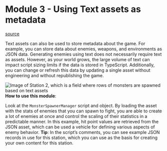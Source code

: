 # Module 3 - Using Text assets as metadata

[source](https://developers.meta.com/horizon-worlds/learn/documentation/tutorial-worlds/text-as-asset-tutorial-world/module-3-using-text-assets-as-metadata)

Text assets can also be used to store metadata about the game. For example, you can store data about enemies, weapons, and environments as JSON data. Generating enemies using text does not necessarily require text as assets. However, as your world grows, the large volume of text can impact script sizing limits if the data is stored in TypeScript. Additionally, you can change or refresh this data by updating a single asset without engineering and without republishing the game.

![Image of Station 2, which is a field where rows of monsters are spawned based on text assets](https://scontent.flba1-1.fna.fbcdn.net/v/t39.2365-6/488245749_688927723645182_272302914640578110_n.png?_nc_cat=105&ccb=1-7&_nc_sid=e280be&_nc_ohc=P-zWbFBDXr8Q7kNvwEgOs7r&_nc_oc=AdluGWh9FZnHUv6PcQLhnmm1BDiHicaoUWKEIRdJaH1s651lHxHv81uL65162gtG_LM&_nc_zt=14&_nc_ht=scontent.flba1-1.fna&_nc_gid=C1lhkM0P9gKO4pZq4t67sw&oh=00_AfQy7uEp_FDjfQzkl5suvBZ0R5MMHKQninPNZC_BTW1U7w&oe=689BB7FC) **How to use this module**:

Look at the `MonsterSpawnerManager` script and object. By loading the asset with the stats of enemies that you can spawn to fight, you are able to create a lot of enemies at once and control the scaling of their statistics in a predictable manner. In this example, hit point values are retrieved from the JSON asset, which can be used a vehicle for defining various aspects of enemy behavior. **Tip**: In the script’s comments, you can see example JSON records in use for this station, which you can use as the basis for creating your own content for this station.

 

 

 

 

 

 

 

 

 

 

 

 

 

 

 

 

 

 

 

 

 

 

 

 

 

 

 

 

 

 

 

 

 

 

 

 

 

 

 

 

 

 

 
